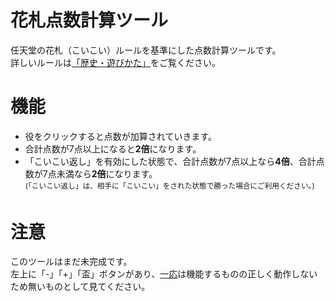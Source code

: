 # 花札点数計算ツール
任天堂の花札（こいこい）ルールを基準にした点数計算ツールです。
<br>詳しいルールは<a href ="https://www.nintendo.co.jp/others/hanafuda_kabufuda/howtoplay/index.html">「歴史・遊びかた」</a>をご覧ください。
# 機能
* 役をクリックすると点数が加算されていきます。
* 合計点数が7点以上になると**2倍**になります。
* 「こいこい返し」を有効にした状態で、合計点数が7点以上なら**4倍**、合計点数が7点未満なら**2倍**になります。
<br><sup>(「こいこい返し」は、相手に「こいこい」をされた状態で勝った場合にご利用ください。)</sup>
# 注意
このツールはまだ未完成です。
<br>左上に「-」「+」「盃」ボタンがあり、<ins>一応</ins>は機能するものの正しく動作しないため無いものとして見てください。
